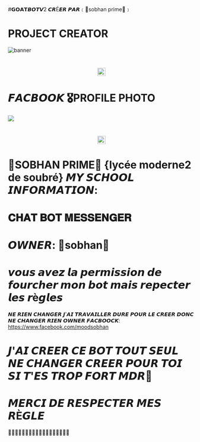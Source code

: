 #𝗚𝗢𝗔𝗧𝘽𝙊𝙏𝙑2 𝘾𝙍É𝙀𝙍 𝙋𝘼𝙍﹝🌹sobhan prime🌹﹞
# PROJECT CREATOR</h1>
<img                                  src="https://www.facebook.com/moodsobhan"                                    alt="banner">   
<h1 align="center"><img               src="" width="22px">

# 𝙁𝘼𝘾𝘽𝙊𝙊𝙆 🎖PROFILE PHOTO</h1>
<img                                  src="https://www.facebook.com/moodsobhan">
<h1 align="center"><img               src="https://i.ibb.co/q1vtz6Q/image.jpg" width="22px">

# 🌹SOBHAN PRIME🌹 {lycée moderne2 de soubré} 𝙈𝙔 𝙎𝘾𝙃𝙊𝙊𝙇                  𝙄𝙉𝙁𝙊𝙍𝙈𝘼𝙏𝙄𝙊𝙉:</h1>
# 𝐂𝐇𝐀𝐓 𝐁𝐎𝐓 𝐌𝐄𝐒𝐒𝐄𝐍𝐆𝐄𝐑 
# 𝙊𝙒𝙉𝙀𝙍: 🌹sobhan🌹
# 𝙫𝙤𝙪𝙨 𝙖𝙫𝙚𝙯 𝙡𝙖 𝙥𝙚𝙧𝙢𝙞𝙨𝙨𝙞𝙤𝙣 𝙙𝙚 𝙛𝙤𝙪𝙧𝙘𝙝𝙚𝙧 𝙢𝙤𝙣 𝙗𝙤𝙩 𝙢𝙖𝙞𝙨 𝙧𝙚𝙥𝙚𝙘𝙩𝙚𝙧 𝙡𝙚𝙨 𝙧è𝙜𝙡𝙚𝙨 
𝙉𝙀 𝙍𝙄𝙀𝙉 𝘾𝙃𝘼𝙉𝙂𝙀𝙍 𝙅'𝘼𝙄 𝙏𝙍𝘼𝙑𝘼𝙄𝙇𝙇𝙀𝙍 𝘿𝙐𝙍𝙀 𝙋𝙊𝙐𝙍 𝙇𝙀 𝘾𝙍𝙀𝙀𝙍 𝘿𝙊𝙉𝘾 𝙉𝙀 𝘾𝙃𝘼𝙉𝙂𝙀𝙍 𝙍𝙄𝙀𝙉
𝙊𝙒𝙉𝙀𝙍 𝙁𝘼𝘾𝘽𝙊𝙊𝘾𝙆: https://www.facebook.com/moodsobhan
# 𝙅'𝘼𝙄 𝘾𝙍𝙀𝙀𝙍 𝘾𝙀 𝘽𝙊𝙏 𝙏𝙊𝙐𝙏 𝙎𝙀𝙐𝙇 𝙉𝙀 𝘾𝙃𝘼𝙉𝙂𝙀𝙍 𝘾𝙍𝙀𝙀𝙍 𝙋𝙊𝙐𝙍 𝙏𝙊𝙄 𝙎𝙄 𝙏'𝙀𝙎 𝙏𝙍𝙊𝙋 𝙁𝙊𝙍𝙏 𝙈𝘿𝙍💢
# 𝙈𝙀𝙍𝘾𝙄 𝘿𝙀 𝙍𝙀𝙎𝙋𝙀𝘾𝙏𝙀𝙍 𝙈𝙀𝙎 𝙍È𝙂𝙇𝙀 
🌊🌊🌊🌊🌊🌊🌊🌊🌊🌊🌊🌊🌊🌊🌊🌊🌊🌊
